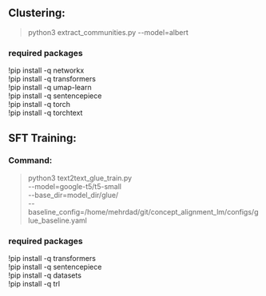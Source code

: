 ## Clustering:
> python3 extract_communities.py --model=albert  <br>

### required packages
!pip install -q networkx  <br>
!pip install -q transformers  <br>
!pip install -q umap-learn  <br>
!pip install -q sentencepiece  <br>
!pip install -q torch  <br>
!pip install -q torchtext  <br>

## SFT Training:
### Command:
> python3 text2text_glue_train.py \
   --model=google-t5/t5-small  \
   --base_dir=model_dir/glue/ \
   --baseline_config=/home/mehrdad/git/concept_alignment_lm/configs/glue_baseline.yaml  <br>

### required packages
!pip install -q transformers  <br>
!pip install -q sentencepiece  <br>
!pip install -q datasets  <br>
!pip install -q trl  <br>
